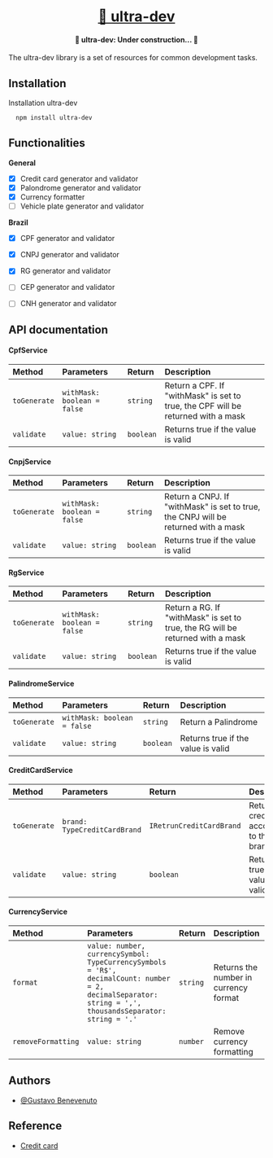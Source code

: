 
<h1 align="center">
    <a href="https://github.com/GustavoBenevenuto/ultra-dev">🔗 ultra-dev</a>
</h1>


<h4 align="center"> 
	🚧  ultra-dev: Under construction...  🚧
</h4>

The ultra-dev library is a set of resources for common development tasks.


## Installation

Installation ultra-dev

```bash
  npm install ultra-dev
```


## Functionalities

**General**
- [x]  Credit card generator and validator
- [x]  Palondrome generator and validator
- [x]  Currency formatter
- [ ]  Vehicle plate generator and validator

**Brazil**
- [x]  CPF generator and validator
- [x]  CNPJ generator and validator
- [x]  RG generator and validator
- [ ]  CEP generator and validator 
- [ ]  CNH generator and validator  


## API documentation

#### CpfService

| Method   | Parameters       | Return       | Description                           |
| :---------- | :--------- | :--------- | :---------------------------------- |
| `toGenerate` | `withMask: boolean = false` | `string` | Return a CPF. If "withMask" is set to true, the CPF will be returned with a mask |
| `validate` | `value: string` | `boolean` | Returns true if the value is valid |


#### CnpjService

| Method   | Parameters       | Return       | Description                           |
| :---------- | :--------- | :--------- | :---------------------------------- |
| `toGenerate` | `withMask: boolean = false` | `string` | Return a CNPJ. If "withMask" is set to true, the CNPJ will be returned with a mask |
| `validate` | `value: string` | `boolean` | Returns true if the value is valid |


#### RgService

| Method   | Parameters       | Return       | Description                           |
| :---------- | :--------- | :--------- | :---------------------------------- |
| `toGenerate` | `withMask: boolean = false` | `string` | Return a RG. If "withMask" is set to true, the RG will be returned with a mask |
| `validate` | `value: string` | `boolean` | Returns true if the value is valid |


#### PalindromeService

| Method   | Parameters       | Return       | Description                           |
| :---------- | :--------- | :--------- | :---------------------------------- |
| `toGenerate` | `withMask: boolean = false` | `string` | Return a Palindrome |
| `validate` | `value: string` | `boolean` | Returns true if the value is valid |


#### CreditCardService

| Method   | Parameters       | Return       | Description                           |
| :---------- | :--------- | :--------- | :---------------------------------- |
| `toGenerate` | `brand: TypeCreditCardBrand` | `IRetrunCreditCardBrand` | Returns a credit card according to the brands |
| `validate` | `value: string` | `boolean` | Returns true if the value is valid |


#### CurrencyService

| Method   | Parameters       | Return       | Description                           |
| :---------- | :--------- | :--------- | :---------------------------------- |
| `format` | `value: number, currencySymbol: TypeCurrencySymbols = 'R$', decimalCount: number = 2, decimalSeparator: string = ',', thousandsSeparator: string = '.'` | `string` | Returns the number in currency format |
| `removeFormatting` | `value: string` | `number` | Remove currency formatting |


## Authors

- [@Gustavo Benevenuto](https://github.com/GustavoBenevenuto)


## Reference

 - [Credit card](https://github.com/avuenja/gerador)

